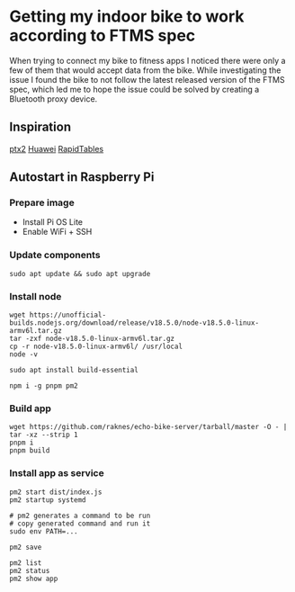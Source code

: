 # Getting my indoor bike to work according to FTMS spec

When trying to connect my bike to fitness apps I noticed there were only a few of them that would accept data from the bike. While investigating the issue I found the bike to not follow the latest released version of the FTMS spec, which led me to hope the issue could be solved by creating a Bluetooth proxy device.

## Inspiration

[ptx2](https://ptx2.net/posts/unbricking-a-bike-with-a-raspberry-pi/)
[Huawei](https://developer.huawei.com/consumer/en/doc/development/HMSCore-Guides/ibd-0000001051005923)
[RapidTables](https://www.rapidtables.com/convert/number/hex-to-binary.html)

## Autostart in Raspberry Pi

### Prepare image

- Install Pi OS Lite
- Enable WiFi + SSH

### Update components

```
sudo apt update && sudo apt upgrade
```

### Install node

```
wget https://unofficial-builds.nodejs.org/download/release/v18.5.0/node-v18.5.0-linux-armv6l.tar.gz
tar -zxf node-v18.5.0-linux-armv6l.tar.gz 
cp -r node-v18.5.0-linux-armv6l/ /usr/local
node -v

sudo apt install build-essential

npm i -g pnpm pm2
```

### Build app

```
wget https://github.com/raknes/echo-bike-server/tarball/master -O - | tar -xz --strip 1
pnpm i
pnpm build
```

### Install app as service

```
pm2 start dist/index.js
pm2 startup systemd

# pm2 generates a command to be run
# copy generated command and run it
sudo env PATH=...

pm2 save

pm2 list
pm2 status
pm2 show app
```
